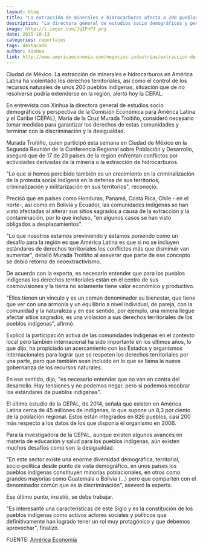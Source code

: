 ```yaml
---
layout: blog
title: "La extracción de minerales e hidrocarburos afecta a 200 pueblos indígenas latinoamericanos"
description: "La directora general de estudios socio demográficos y perspectiva de la Comisión Económica para América Latina y el Caribe (CEPAL), María de la Cruz Murada Troitiño, dijo que 'lo que si hemos percibido también es un crecimiento en la criminalización'. 'Es necesario entender que no van en contra del desarrollo. Hay tensiones y no podemos negar, pero si podemos recobrar los estándares de pueblos indígenas', agregó."
image: http://i.imgur.com/JqIFnPJ.png
date: 2015-10-13
categories: reportajes
tags: destacado
author: XinHua
link: http://www.americaeconomia.com/negocios-industrias/extraccion-de-minerales-e-hidrocarburos-afecta-200-pueblos-indigenas-latinoameri
---
```


Ciudad de México. La extracción de minerales e hidrocarburos en América Latina ha violentado los derechos territoriales, así como el control de los recursos naturales de unos 200 pueblos indígenas, situación que de no resolverse podría extenderse en la región, alertó hoy la CEPAL.

En entrevista con Xinhua la directora general de estudios socio demográficos y perspectiva de la Comisión Económica para América Latina y el Caribe (CEPAL), María de la Cruz Murada Troitiño, consideró necesario tomar medidas para garantizar los derechos de estas comunidades y terminar con la discriminación y la desigualdad.

Murada Troitiño, quien participó esta semana en Ciudad de México en la Segunda Reunión de la Conferencia Regional sobre Población y Desarrollo, aseguró que de 17 de 20 países de la región enfrentan conflictos por actividades derivadas de la minería o la extracción de hidrocarburos.

"Lo que si hemos percibido también es un crecimiento en la criminalización de la protesta social indígena en la defensa de sus territorios, criminalización y militarización en sus territorios", reconoció.

Precisó que en países como Honduras, Panamá, Costa Rica, Chile - en el norte-, así como en Bolivia y Ecuador, las comunidades indígenas se han visto afectadas al alterar sus sitios sagrados a causa de la extracción y la contaminación,  por lo que incluso, "en algunos casos se han visto obligados a desplazamientos".

"Lo que nosotros estamos previniendo y estamos poniendo como un desafío para la región es que América Latina es que si no se incluyen estándares de derechos territoriales los conflictos más que disminuir van aumentar", detalló Murada Troitiño al aseverar que parte de ese concepto se debió retorno de neoextractivismo.

De acuerdo con la experta, es necesario entender que para los pueblos indígenas los derechos territoriales están en el centro de sus cosmovisiones y la tierra no solamente tiene valor económico y productivo.

"Ellos tienen un vínculo y es un común denominador su bienestar, que tiene que ver con una armonía y un equilibrio a nivel individual, de pareja, con la comunidad y la naturaleza y en ese sentido, por ejemplo, una minera llegue afectar sitios sagrados, es una violación a sus derechos territoriales de los pueblos indígenas", afirmó.

Explicó la participación activa de las comunidades indígenas en el contexto local pero también internacional ha sido importante en los últimos años, lo que dijo, ha propiciado un acercamiento con los Estados y organismos internacionales para lograr que se respeten los derechos territoriales por una parte, pero que también sean incluido en lo que se llama la nueva gobernanza de los recursos naturales.

En ese sentido, dijo, "es necesario entender que no van en contra del desarrollo. Hay tensiones y no podemos negar, pero si podemos recobrar los estándares de pueblos indígenas".

El último estudio de la CEPAL, de 2014, señala que existen en América Latina cerca de 45 millones de indígenas, lo que supone un 8,3 por ciento de la población regional. Estos están integrados en 826 pueblos, casi 200 más respecto a los datos de los que disponía el organismo en 2006.

Para la investigadora  de la CEPAL, aunque existen algunos avances en materia de educación y salud para los pueblos indígenas, aún existen muchos desafíos como son la desigualdad.

"En este sector existe una enorme diversidad demográfica, territorial, socio-política desde punto de vista demográfico, en unos países los pueblos indígenas constituyen minorías poblacionales, en otros como grandes mayorías como Guatemala o Bolivia  (...) pero que comparten con el denominador común que es la discriminación", aseveró la experta.

Ese último punto, insistió, se debe trabajar.

"Es interesante una características de este Siglo y es la constitución de los pueblos indígenas como activos actores sociales y políticos que definitivamente han logrado tener un rol muy protagónico y que debemos aprovechar", finalizó.

FUENTE: [América Economía](http://www.americaeconomia.com/negocios-industrias/extraccion-de-minerales-e-hidrocarburos-afecta-200-pueblos-indigenas-latinoameri)